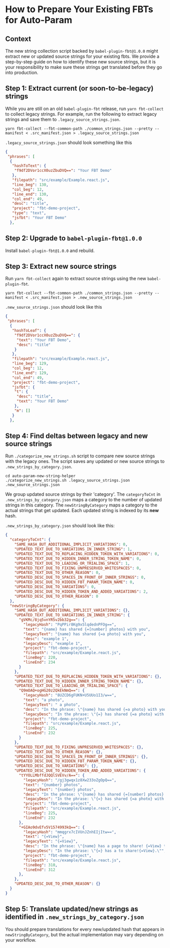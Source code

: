 
# How to Prepare Your Existing FBTs for Auto-Param

## Context
The new string collection script backed by `babel-plugin-fbt@1.0.0` might extract
new or updated source strings for your existing fbts. We provide a step-by-step
guide on how to identify these new source strings, but it is your responsibility
 to make sure these strings get translated before they go into production.

## Step 1: Extract current (or soon-to-be-legacy) strings
While you are still on an old `babel-plugin-fbt` release, run `yarn fbt-collect`
to collect legacy strings. For example, run the following to extract legacy strings
and save them to `.legacy_source_strings.json`.
```
yarn fbt-collect --fbt-common-path ./common_strings.json --pretty --manifest < .src_manifest.json > .legacy_source_strings.json
```
`.legacy_source_strings.json` should look something like this
```json
{
 "phrases": [
  {
   "hashToText": {
    "f9df2DVor1ccX0uzZbuDVQ==": "Your FBT Demo"
   },
   "filepath": "src/example/Example.react.js",
   "line_beg": 130,
   "col_beg": 12,
   "line_end": 130,
   "col_end": 49,
   "desc": "title",
   "project": "fbt-demo-project",
   "type": "text",
   "jsfbt": "Your FBT Demo"
  },
```

## Step 2: Upgrade to `babel-plugin-fbt@1.0.0`
Install `babel-plugin-fbt@1.0.0` and rebuild.

## Step 3: Extract new source strings
Run `yarn fbt-collect` again to extract source strings using the new `babel-plugin-fbt`.
```
yarn fbt-collect --fbt-common-path ./common_strings.json --pretty --manifest < .src_manifest.json > .new_source_strings.json
```
`.new_source_strings.json` should look like this
```json
{
 "phrases": [
  {
   "hashToLeaf": {
    "f9df2DVor1ccX0uzZbuDVQ==": {
     "text": "Your FBT Demo",
     "desc": "title"
    }
   },
   "filepath": "src/example/Example.react.js",
   "line_beg": 129,
   "col_beg": 12,
   "line_end": 129,
   "col_end": 49,
   "project": "fbt-demo-project",
   "jsfbt": {
    "t": {
     "desc": "title",
     "text": "Your FBT Demo"
    },
    "m": []
   }
  },
```

## Step 4: Find deltas between legacy and new source strings

Run `./categorize_new_strings.sh` script to compare new source strings with the
legacy ones. The script saves any updated or new source strings to `.new_strings_by_category.json`.
```
cd auto-param-new-string-helper
./categorize_new_strings.sh .legacy_source_strings.json .new_source_strings.json
```
We group updated source strings by their 'category'. The `categoryToCnt` in
`.new_strings_by_category.json` maps a category to the number of updated strings
in this category. The `newStringByCategory` maps a category to the actual strings
 that get updated. Each updated string is indexed by its **new** hash.

`.new_strings_by_category.json` should look like this:
```json
{
  "categoryToCnt": {
    "SAME_HASH_BUT_ADDITIONAL_IMPLICIT_VARIATIONS": 0,
    "UPDATED_TEXT_DUE_TO_VARIATIONS_IN_INNER_STRING": 1,
    "UPDATED_TEXT_DUE_TO_REPLACING_HIDDEN_TOKEN_WITH_VARIATIONS": 0,
    "UPDATED_TEXT_DUE_TO_HIDDEN_INNER_STRING_TOKEN_NAME": 0,
    "UPDATED_TEXT_DUE_TO_LEADING_OR_TRIALING_SPACE": 1,
    "UPDATED_TEXT_DUE_TO_FIXING_UNPRESERVED_WHITESPACES": 0,
    "UPDATED_TEXT_DUE_TO_OTHER_REASON": 0,
    "UPDATED_DESC_DUE_TO_SPACES_IN_FRONT_OF_INNER_STRINGS": 0,
    "UPDATED_DESC_DUE_TO_HIDDEN_FBT_PARAM_TOKEN_NAME": 0,
    "UPDATED_DESC_DUE_TO_VARIATIONS": 0,
    "UPDATED_DESC_DUE_TO_HIDDEN_TOKEN_AND_ADDED_VARIATIONS": 2,
    "UPDATED_DESC_DUE_TO_OTHER_REASON": 0
  },
  "newStringByCategory": {
    "SAME_HASH_BUT_ADDITIONAL_IMPLICIT_VARIATIONS": {},
    "UPDATED_TEXT_DUE_TO_VARIATIONS_IN_INNER_STRING": {
      "gVKMc/8jq5vnYR5v2bb32g==": {
        "legacyHash": "PqPPir8Kg9xSlqdednPFOg==",
        "text": "{name} has shared {=[number] photos} with you",
        "legacyText": "{name} has shared {=a photo} with you",
        "desc": "example 1",
        "legacyDesc": "example 1",
        "project": "fbt-demo-project",
        "filepath": "src/example/Example.react.js",
        "lineBeg": 220,
        "lineEnd": 234
      }
    },
    "UPDATED_TEXT_DUE_TO_REPLACING_HIDDEN_TOKEN_WITH_VARIATIONS": {},
    "UPDATED_TEXT_DUE_TO_HIDDEN_INNER_STRING_TOKEN_NAME": {},
    "UPDATED_TEXT_DUE_TO_LEADING_OR_TRIALING_SPACE": {
      "Q9mOAQ+ogHG20z2QkEkNmQ==": {
        "legacyHash": "8UZCD6gFUKN+U5UUo1I3/w==",
        "text": "a photo",
        "legacyText": " a photo",
        "desc": "In the phrase: \"{name} has shared {=a photo} with you\"",
        "legacyDesc": "In the phrase: \"{=} has shared {=a photo} with you\"",
        "project": "fbt-demo-project",
        "filepath": "src/example/Example.react.js",
        "lineBeg": 225,
        "lineEnd": 232
      }
    },
    "UPDATED_TEXT_DUE_TO_FIXING_UNPRESERVED_WHITESPACES": {},
    "UPDATED_TEXT_DUE_TO_OTHER_REASON": {},
    "UPDATED_DESC_DUE_TO_SPACES_IN_FRONT_OF_INNER_STRINGS": {},
    "UPDATED_DESC_DUE_TO_HIDDEN_FBT_PARAM_TOKEN_NAME": {},
    "UPDATED_DESC_DUE_TO_VARIATIONS": {},
    "UPDATED_DESC_DUE_TO_HIDDEN_TOKEN_AND_ADDED_VARIATIONS": {
      "tYYOLLMbffdJQQlSVEVv/A==": {
        "legacyHash": "/gj3gwqx1z8Xw233oZgOpQ==",
        "text": "{number} photos",
        "legacyText": "{number} photos",
        "desc": "In the phrase: \"{name} has shared {=[number] photos} with you\"",
        "legacyDesc": "In the phrase: \"{=} has shared {=a photo} with you\"",
        "project": "fbt-demo-project",
        "filepath": "src/example/Example.react.js",
        "lineBeg": 225,
        "lineEnd": 232
      },
      "+GIAo9dvEfv5V1574993kQ==": {
        "legacyHash": "mmqgrx7cIVUnJZnhEIjItw==",
        "text": "{=View}",
        "legacyText": "{=View}",
        "desc": "In the phrase: \"{name} has a page to share! {=View} their page.\"",
        "legacyDesc": "In the phrase: \"{=} has a to share!{=View}.\"",
        "project": "fbt-demo-project",
        "filepath": "src/example/Example.react.js",
        "lineBeg": 310,
        "lineEnd": 312
      },
    },
    "UPDATED_DESC_DUE_TO_OTHER_REASON": {}
  }
}
```

## Step 5: Translate updated/new strings as identified in `.new_strings_by_category.json`
You should prepare translations for every new/updated hash that appears in
`newStringByCategory`, but the actual implementation may vary depending on your workflow.
